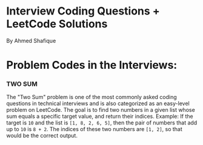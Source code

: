 # Interview Coding Questions + LeetCode Solutions
By Ahmed Shafique

# Problem Codes in the Interviews:
### TWO SUM
The "Two Sum" problem is one of the most commonly asked coding questions in technical interviews and is also categorized as an easy-level problem on LeetCode.
The goal is to find two numbers in a given list whose sum equals a specific target value, and return their indices.
Example:
If the target is `10` and the list is `[1, 8, 2, 6, 5]`, then the pair of numbers that add up to `10` is `8 + 2`.
The indices of these two numbers are `[1, 2]`, so that would be the correct output.